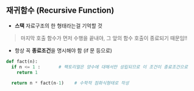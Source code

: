 ## 재귀함수 (Recursive Function) 

- **스택** 자료구조의 한 형태라는걸 기억할 것 
> 마지막 호출 함수가 먼저 수행을 끝내야, 그 앞의 함수 호출이 종료되기 때문임!!

- 항상 꼭 **종료조건**을 명시해야 함 (if 문 등으로) 

```python 
def fact(n):
  if n <= 1 :       # 팩토리얼은 양수에 대해서만 성립되므로 이 조건이 종료조건으로 작용한다. 
    return 1 
  
  return n * fact(n-1)    # 수학적 점화식형태로 작성 

```



